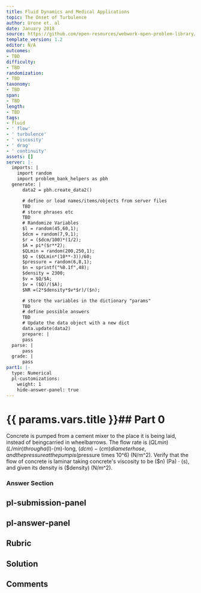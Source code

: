```yaml
---
title: Fluid Dynamics and Medical Applications
topic: The Onset of Turbulence
author: Urone et. al
date: January 2018
source: https://github.com/open-resources/webwork-open-problem-library/tree/master/Contrib/BrockPhysics/College_Physics_Urone/12.Fluid_Dynamics_and_Medical_Applications/12-05.The_Onset_of_Turbulence/NU_U17_12_05_005.pg
template_version: 1.2
editor: N/A
outcomes:
- TBD
difficulty:
- TBD
randomization:
- TBD
taxonomy:
- TBD
span:
- TBD
length:
- TBD
tags:
- fluid
- ' flow'
- ' turbulence'
- ' viscosity'
- ' drag'
- ' continuity'
assets: []
server: |-
  imports: |
    import random
    import problem_bank_helpers as pbh
  generate: |
      data2 = pbh.create_data2()

      # define or load names/items/objects from server files
      TBD
      # store phrases etc
      TBD
      # Randomize Variables
      $l = random(45,60,1);
      $dcm = random(7,9,1);
      $r = ($dcm/100)*(1/2);
      $A = pi*($r**2);
      $QLmin = random(200,250,1);
      $Q = ($QLmin*(10**-3))/60;
      $pressure = random(6,8,1);
      $n = sprintf("%0.1f",48);
      $density = 2300;
      $v = $Q/$A;
      $v = ($Q)/($A);
      $NR =(2*$density*$v*$r)/($n);

      # store the variables in the dictionary "params"
      TBD
      # define possible answers
      TBD
      # Update the data object with a new dict
      data.update(data2)
      prepare: |
      pass
  parse: |
      pass
  grade: |
      pass
part1: |-
  type: Numerical
  pl-customizations:
    weight: 1
    hide-answer-panel: true
---
```


# {{ params.vars.title }}## Part 0 
Concrete is pumped from a cement mixer to the place it is being laid, instead of beingcarried in wheelbarrows. The flow rate is ($QLmin) (L/min) through a ($l)-(m)-long, ($dcm)-(cm) diameter hose, and the pressure at the pump is ($pressure times 10^6) (N/m^2). Verify that the flow of concrete is laminar taking concrete's viscosity to be ($n) (Pa) $\cdot$ (s), and given its density is ($density) (N/m^2). 


### Answer Section 


## pl-submission-panel 


## pl-answer-panel 


## Rubric 


## Solution 


## Comments 


